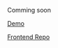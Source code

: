 Comming soon

[Demo](https://offit.vercel.app/)

[Frontend Repo](https://github.com/sukitb/Offit_Frontend)
